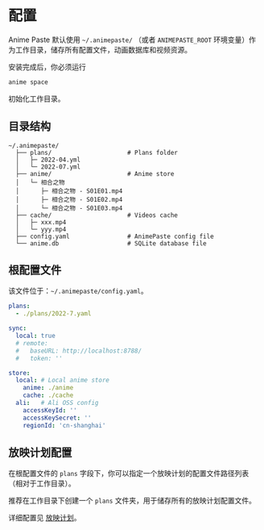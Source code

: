# 配置

Anime Paste 默认使用 `~/.animepaste/` （或者 `ANIMEPASTE_ROOT` 环境变量）作为工作目录，储存所有配置文件，动画数据库和视频资源。

安装完成后，你必须运行

```bash
anime space
```

初始化工作目录。

## 目录结构

```text
~/.animepaste/
  ├── plans/                     # Plans folder
  │   ├─ 2022-04.yml
  │   └─ 2022-07.yml
  ├── anime/                     # Anime store
  │   └─ 相合之物
  │      ├─ 相合之物 - S01E01.mp4
  │      ├─ 相合之物 - S01E02.mp4
  │      └─ 相合之物 - S01E03.mp4
  ├── cache/                     # Videos cache
  │   ├─ xxx.mp4
  │   └─ yyy.mp4
  ├── config.yaml                # AnimePaste config file
  └── anime.db                   # SQLite database file
```

## 根配置文件

该文件位于：`~/.animepaste/config.yaml`。

```yaml
plans:
  - ./plans/2022-7.yaml

sync:
  local: true
  # remote:
  #   baseURL: http://localhost:8788/
  #   token: ''

store:
  local: # Local anime store
    anime: ./anime
    cache: ./cache
  ali:   # Ali OSS config
    accessKeyId: ''
    accessKeySecret: ''
    regionId: 'cn-shanghai'
```

## 放映计划配置

在根配置文件的 `plans` 字段下，你可以指定一个放映计划的配置文件路径列表（相对于工作目录）。

推荐在工作目录下创建一个 `plans` 文件夹，用于储存所有的放映计划配置文件。

详细配置见 [放映计划](./plan.md)。
